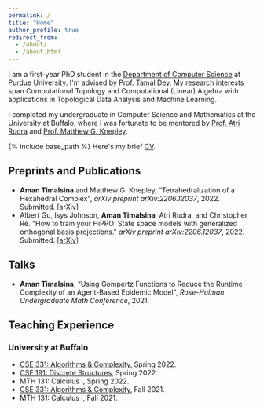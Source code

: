 ```yaml
---
permalink: /
title: "Home"
author_profile: true
redirect_from: 
  - /about/
  - /about.html
---
```


I am a first-year PhD student in the [Department of Computer Science](https://cs.purdue.edu/) at Purdue University. I'm advised by [Prof. Tamal Dey](https://www.cs.purdue.edu/people/faculty/tamaldey.html). My research interests span Computational Topology and Computational (Linear) Algebra with applications in Topological Data Analysis and Machine Learning.

I completed my undergraduate in Computer Science and Mathematics at the University at Buffalo, where I was fortunate to be mentored by [Prof. Atri Rudra](https://cse.buffalo.edu/faculty/atri/) and [Prof. Matthew G. Knepley](https://cse.buffalo.edu/~knepley/).

{% include base_path %}
Here's my brief [CV](/files/cv.pdf).

## Preprints and Publications
- **Aman Timalsina** and Matthew G. Knepley, “Tetrahedralization of a Hexahedral Complex", *arXiv preprint
arXiv:2206.12037*, 2022. Submitted. [[arXiv]](https://arxiv.org/abs/2208.07128)
- Albert Gu, Isys Johnson, **Aman Timalsina**, Atri Rudra, and Christopher Ré. "How to train
your HiPPO: State space models with generalized orthogonal basis projections." *arXiv preprint
arXiv:2206.12037*, 2022. Submitted. [[arXiv]](https://arxiv.org/abs/2206.12037)

## Talks
- **Aman Timalsina**, “Using Gompertz Functions to Reduce the Runtime Complexity of an Agent-Based Epidemic Model", *Rose-Hulman Undergraduate Math Conference*, 2021.



## Teaching Experience
### University at Buffalo
- [CSE 331: Algorithms & Complexity](https://cse.buffalo.edu/~nasrinak/cse331/spr22/policies/syllabus.html), Spring 2022.
- [CSE 191: Discrete Structures](https://cse.buffalo.edu/~knepley/classes/cse191/), Spring 2022.
- MTH 131: Calculus I, Spring 2022.
- [CSE 331: Algorithms & Complexity](http://www-student.cse.buffalo.edu/~atri/cse331/fall21/policies/syllabus.html), Fall 2021.
- MTH 131: Calculus I, Fall 2021.
